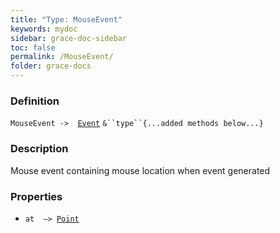 ```yaml
---
title: "Type: MouseEvent"
keywords: mydoc
sidebar: grace-doc-sidebar
toc: false
permalink: /MouseEvent/
folder: grace-docs
---
```


### Definition
`MouseEvent ->  `[`Event`](/grace-documentation/Event) `&``type``{...added methods below...}`

### Description
Mouse event containing mouse location when event generated

### Properties
- `at  —> `[`Point`]({{site.baseurl}}/404)  
  
